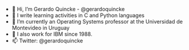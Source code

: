 - 👋 Hi, I’m Gerardo Quincke - @gerardoquincke
- 👀 I write learning activities in C and Python languages
- 🌱 I’m currently an Operating Systems professor at the Universidad de Montevideo in Uruguay
- 💞️ I also work for IBM since 1988.
- 📫 Twitter: @gerardoquincke

<!---
gerardoquincke/gerardoquincke is a ✨ special ✨ repository because its `README.md` (this file) appears on your GitHub profile.
You can click the Preview link to take a look at your changes.
--->
